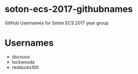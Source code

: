 # soton-ecs-2017-githubnames
GitHub Usernames for Soton ECS 2017 year group

# Usernames

* ducsuus
* lockwooda
* redducks100
